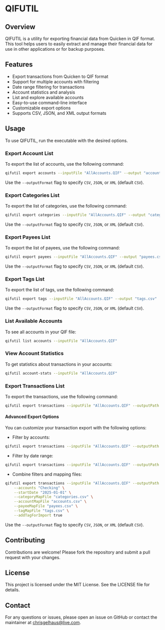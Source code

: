 # QIFUTIL
## Overview

QIFUTIL is a utility for exporting financial data from Quicken in QIF format. This tool helps users to easily extract and manage their financial data for use in other applications or for backup purposes.

## Features

- Export transactions from Quicken to QIF format
- Support for multiple accounts with filtering
- Date range filtering for transactions
- Account statistics and analysis
- List and explore available accounts
- Easy-to-use command-line interface
- Customizable export options
 - Supports CSV, JSON, and XML output formats

## Usage

To use QIFUTIL, run the executable with the desired options. 

### Export Account List
To export the list of accounts, use the following command:

```sh
qifutil export accounts --inputFile "AllAccounts.QIF" --output "accounts.csv"
```
Use the `--outputFormat` flag to specify `CSV`, `JSON`, or `XML` (default `CSV`).

### Export Categories List
To export the list of categories, use the following command:

```sh
qifutil export categories --inputFile "AllAccounts.QIF" --output "categories.csv"
```
Use the `--outputFormat` flag to specify `CSV`, `JSON`, or `XML` (default `CSV`).

### Export Payees List
To export the list of payees, use the following command:

```sh
qifutil export payees --inputFile "AllAccounts.QIF" --output "payees.csv"
```
Use the `--outputFormat` flag to specify `CSV`, `JSON`, or `XML` (default `CSV`).

### Export Tags List
To export the list of tags, use the following command:

```sh
qifutil export tags --inputFile "AllAccounts.QIF" --output "tags.csv"
```
Use the `--outputFormat` flag to specify `CSV`, `JSON`, or `XML` (default `CSV`).

### List Available Accounts
To see all accounts in your QIF file:

```sh
qifutil list accounts --inputFile "AllAccounts.QIF"
```

### View Account Statistics
To get statistics about transactions in your accounts:

```sh
qifutil account-stats --inputFile "AllAccounts.QIF"
```

### Export Transactions List
To export the transactions, use the following command:

```sh
qifutil export transactions --inputFile "AllAccounts.QIF" --outputPath "C:\export\\"
```

#### Advanced Export Options
You can customize your transaction export with the following options:

- Filter by accounts:
```sh
qifutil export transactions --inputFile "AllAccounts.QIF" --outputPath "C:\export\\" --accounts "Checking,Savings"
```

- Filter by date range:
```sh
qifutil export transactions --inputFile "AllAccounts.QIF" --outputPath "C:\export\\" --startDate "2025-01-01" --endDate "2025-12-31"
```

- Combine filters and mapping files:
```sh
qifutil export transactions --inputFile "AllAccounts.QIF" --outputPath "C:\export\\" \
    --accounts "Checking" \
    --startDate "2025-01-01" \
    --categoryMapFile "categories.csv" \
    --accountMapFile "accounts.csv" \
    --payeeMapFile "payees.csv" \
    --tagMapFile "tags.csv" \
    --addTagForImport true
```
Use the `--outputFormat` flag to specify `CSV`, `JSON`, or `XML` (default `CSV`).

## Contributing

Contributions are welcome! Please fork the repository and submit a pull request with your changes.

## License

This project is licensed under the MIT License. See the LICENSE file for details.

## Contact

For any questions or issues, please open an issue on GitHub or contact the maintainer at chrisgelhaus@live.com.
